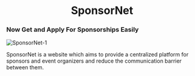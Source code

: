 <h1 align="center">SponsorNet</h1>
<h3>Now Get and Apply For Sponsorships Easily</h3>

![SponsorNet-1](https://github.com/AtharvaLitake/SponsorNet-FrontEnd/assets/112816126/b6ae7291-bf33-495c-8d7b-2ec549060c4f)

<p>SponsorNet is a website which aims to provide a centralized platform for sponsors and event organizers and reduce the communication barrier between them.</p>

